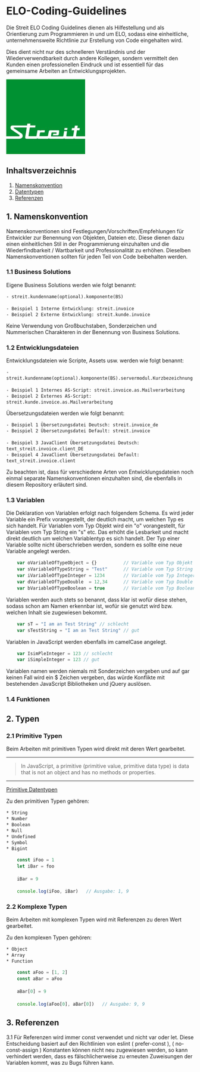 # ELO-Coding-Guidelines
Die Streit ELO Coding Guidelines dienen als Hilfestellung und als Orientierung zum Programmieren in und um ELO, 
sodass eine einheitliche, unternehmensweite Richtlinie zur Erstellung von Code eingehalten wird.

Dies dient nicht nur des schnelleren Verständnis und der Wiederverwendbarkeit durch andere Kollegen, 
sondern vermittelt den Kunden einen professionellen Eindruck und ist essentiell für das gemeinsame Arbeiten an 
Entwicklungsprojekten.

![Alt text](./assets/streit_logo.jpg?raw=true "Title")

## Inhaltsverzeichnis

1. [ Namenskonvention ](#naming-conventions)
2. [ Datentypen ](#types)
3. [ Referenzen ](#references)

<a name="naming-conventions"></a>
## 1. Namenskonvention
Namenskonventionen sind Festlegungen/Vorschriften/Empfehlungen für Entwickler zur Benennung von Objekten, Dateien etc.
Diese dienen dazu einen einheitlichen Stil in der Programmierung einzuhalten und die Wiederfindbarkeit / Wartbarkeit und Professionalität zu erhöhen.
Dieselben Namenskonventionen sollten für jeden Teil von Code beibehalten werden.

### 1.1 Business Solutions
Eigene Business Solutions werden wie folgt benannt: 

    - streit.kundenname(optional).komponente(BS)

    - Beispiel 1 Interne Entwicklung: streit.invoice
    - Beispiel 2 Externe Entwicklung: streit.kunde.invoice 

Keine Verwendung von Großbuchstaben, Sonderzeichen und Nummerischen Charakteren in der Benennung von Business Solutions.

### 1.2 Entwicklungsdateien
Entwicklungsdateien wie Scripte, Assets usw. werden wie folgt benannt: 

    - streit.kundenname(optional).komponente(BS).servermodul.Kurzbezeichnung

    - Beispiel 1 Internes AS-Script: streit.invoice.as.Mailverarbeitung
    - Beispiel 2 Externes AS-Script: streit.kunde.invoice.as.Mailverarbeitung

Übersetzungsdateien werden wie folgt benannt: 

    - Beispiel 1 Übersetzungsdatei Deutsch: streit.invoice_de
    - Beispiel 2 Übersetzungsdatei Default: streit.invoice
    
    - Beispiel 3 JavaClient Übersetzungsdatei Deutsch: text_streit.invoice.client_DE
    - Beispiel 4 JavaClient Übersetzungsdatei Default: text_streit.invoice.client

Zu beachten ist, dass für verschiedene Arten von Entwicklungsdateien noch einmal separate Namenskonventionen einzuhalten sind, die
ebenfalls in diesem Repository erläutert sind.


### 1.3 Variablen
Die Deklaration von Variablen erfolgt nach folgendem Schema. Es wird jeder Variable ein Prefix vorangestellt, der deutlich macht, 
um welchen Typ es sich handelt. Für Variablen vom Typ Objekt wird ein "o" vorangestellt, für Variablen vom Typ String ein "s" etc.
Das erhöht die Lesbarkeit und macht direkt deutlich um welchen Variablentyp es sich handelt. Der Typ einer Variable sollte nicht überschrieben werden, 
sondern es sollte eine neue Variable angelegt werden.


```JavaScript
    var oVariableOfTypeObject = {}          // Variable vom Typ Objekt
    var sVariableOfTypeString = "Test"      // Variable vom Typ String
    var iVariableOfTypeInteger = 1234       // Variable vom Typ Integer
    var dVariableOfTypeDouble  = 12,34      // Variable vom Typ Double
    var bVariableOfTypeBoolean = true       // Variable vom Typ Boolean
```

Variablen werden auch stets so benannt, dass klar ist wofür diese stehen, sodass schon am Namen erkennbar ist, 
wofür sie genutzt wird bzw. welchen Inhalt sie zugewiesen bekommt. 

```JavaScript
    var sT = "I am an Test String" // schlecht
    var sTestString = "I am an Test String" // gut
```

Variablen in JavaScript werden ebenfalls im camelCase angelegt. 

```JavaScript
    var IsimPleInteger = 123 // schlecht
    var iSimpleInteger = 123 // gut
```

Variablen namen werden niemals mit Sonderzeichen vergeben und auf gar keinen Fall wird ein $ Zeichen vergeben, das würde Konflikte mit
bestehenden JavaScript Bibliotheken und jQuery auslösen.

### 1.4 Funktionen


<a name="types"></a>
## 2. Typen

### 2.1 Primitive Typen
Beim Arbeiten mit primitiven Typen wird direkt mit deren Wert gearbeitet. 

---
> In JavaScript, a primitive (primitive value, primitive data type) is data that is not an object and has no methods or properties.
---

<a href="https://developer.mozilla.org/en-US/docs/Glossary/Primitive">Primitive Datentypen</a>

Zu den primitiven Typen gehören: 

    * String
    * Number
    * Boolean
    * Null
    * Undefined
    * Symbol 
    * Bigint

```JavaScript
    const iFoo = 1
    let iBar = foo

    iBar = 9

    console.log(iFoo, iBar)   // Ausgabe: 1, 9
```

### 2.2 Komplexe Typen
Beim Arbeiten mit komplexen Typen wird mit Referenzen zu deren Wert gearbeitet.

Zu den komplexen Typen gehören: 

    * Object
    * Array
    * Function 

```JavaScript
    const aFoo = [1, 2]
    const aBar = aFoo
    
    aBar[0] = 9

    console.log(aFoo[0], aBar[0])   // Ausgabe: 9, 9
```


<a name="references"></a>
## 3. Referenzen

3.1 Für Referenzen wird immer const verwendet und nicht var oder let. Diese Entscheidung basiert auf den Richtlinien von eslint ( prefer-const ), ( no-const-assign )
Konstanten können nicht neu zugewiesen werden, so kann verhindert werden, dass es fälschlicherweise zu erneuten Zuweisungen der Variablen kommt, was zu Bugs führen kann.


